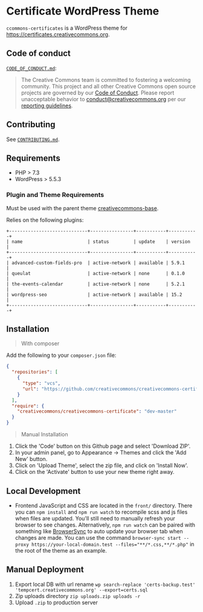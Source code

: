 # Certificate WordPress Theme

`ccommons-certificates` is a WordPress theme for https://certificates.creativecommons.org.

## Code of conduct

[`CODE_OF_CONDUCT.md`][org-coc]:
> The Creative Commons team is committed to fostering a welcoming community.
> This project and all other Creative Commons open source projects are governed
> by our [Code of Conduct][code_of_conduct]. Please report unacceptable
> behavior to [conduct@creativecommons.org](mailto:conduct@creativecommons.org)
> per our [reporting guidelines][reporting_guide].

[org-coc]: https://github.com/creativecommons/.github/blob/main/CODE_OF_CONDUCT.md
[code_of_conduct]: https://opensource.creativecommons.org/community/code-of-conduct/
[reporting_guide]: https://opensource.creativecommons.org/community/code-of-conduct/enforcement/


## Contributing

See [`CONTRIBUTING.md`][org-contrib].

[org-contrib]: https://github.com/creativecommons/.github/blob/main/CONTRIBUTING.md

## Requirements

- PHP > 7.3
- WordPress > 5.5.3

### Plugin and Theme Requirements

Must be used with the parent theme [creativecommons-base](https://github.com/creativecommons/creativecommons-base).

Relies on the following plugins:

```
+-----------------------------+----------------+-----------+-----------+
| name                        | status         | update    | version   |
+-----------------------------+----------------+-----------+-----------+
| advanced-custom-fields-pro  | active-network | available | 5.9.1     |
| queulat                     | active-network | none      | 0.1.0     |
| the-events-calendar         | active-network | none      | 5.2.1     |
| wordpress-seo               | active-network | available | 15.2      |
+-----------------------------+----------------+-----------+-----------+
```

## Installation

> With composer

Add the following to your `composer.json` file:

```json
{
  "repositories": [
    {
      "type": "vcs",
      "url": "https://github.com/creativecommons/creativecommons-certificate"
    }
  ],
  "require": {
    "creativecommons/creativecommons-certificate": "dev-master"
  }
}
```

> Manual Installation

1. Click the 'Code' button on this Github page and select 'Download ZIP'.
2. In your admin panel, go to Appearance -> Themes and click the 'Add New' button.
3. Click on 'Upload Theme', select the zip file, and click on 'Install Now'.
4. Click on the 'Activate' button to use your new theme right away.

## Local Development

- Frontend JavaScript and CSS are located in the `front/` directory. There you can `npm install` and `npm run watch` to recompile scss and js files when files are updated. You'll still need to manually refresh your browser to see changes. Alternatively, `npm run watch` can be paired with something like [BrowserSync](https://browsersync.io) to auto update your browser tab when changes are made. You can use the command `browser-sync start --proxy https://your-local-domain.test --files="**/*.css,**/*.php"` in the root of the theme as an example.

## Manual Deployment

1. Export local DB with url rename `wp search-replace 'certs-backup.test' 'tempcert.creativecommons.org' --export=certs.sql`
2. Zip uploads directory `zip uploads.zip uploads -r`
3. Upload `.zip` to production server

